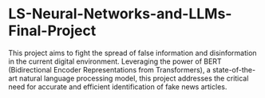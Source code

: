 # LS-Neural-Networks-and-LLMs-Final-Project

This project aims to fight the spread of false information and disinformation in the current digital environment. Leveraging the power of BERT (Bidirectional Encoder Representations from Transformers), a state-of-the-art natural language processing model, this project addresses the critical need for accurate and efficient identification of fake news articles.
